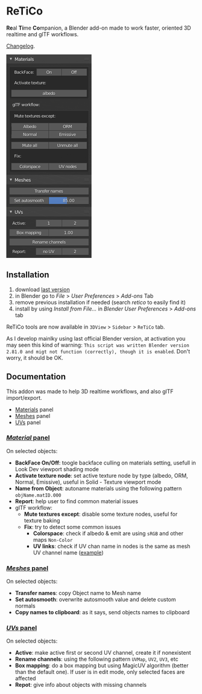 # ReTiCo

**Re**al **Ti**me **Co**mpanion, a Blender add-on made to work faster, oriented 3D realtime and glTF workflows.

[Changelog](https://github.com/Vinc3r/ReTiCo/blob/master/changelog.md).

![blender2.8-ui](_readmeAssets_/blender2.8-ui.png)

## Installation

1. download [last version](https://github.com/Vinc3r/BlenderScripts/releases/latest)
2. in Blender go to *File* > *User Preferences* > *Add-ons* Tab
3. remove previous installation if needed (search *retico* to easily find it)
4. install by using *Install from File...* in *Blender User Preferences* > *Add-ons* tab

ReTiCo tools are now available in `3DView` > `Sidebar` > `ReTiCo` tab.

As I develop mainlky using last official Blender version, at activation you may seen this kind of warning: `This script was written Blender version 2.81.0 and migt not function (correctly), though it is enabled`. Don't worry, it should be OK.

## Documentation

This addon was made to help 3D realtime workflows, and also glTF import/export.

- <a href="#materials">Materials</a> panel
- <a href="#meshes">Meshes</a> panel
- <a href="#uvs">UVs</a> panel

### [*Material* panel](#materials)

On selected objects:

  - **BackFace On/Off**: toogle backface culling on materials setting, usefull in Look Dev viewport shading mode
  - **Activate texture node**:  set active texture node by type (albedo, ORM, Normal, Emissive), useful in Solid - Texture viewport mode
  - **Name from Object**: autoname materials using the following pattern `objName.matID.000`
  - **Report**: help user to find common material issues
  - glTF workflow:
    - **Mute textures except**: disable some texture nodes, useful for texture baking
    - **Fix**: try to detect some common issues
        - **Colorspace**: check if albedo & emit are using `sRGB` and other maps `Non-Color`
        - **UV links**: check if UV chan name in nodes is the same as mesh UV channel name ([example](_readmeAssets_/doc-wrong-uv-name.png))

### [*Meshes* panel](#meshes)

On selected objects:

  - **Transfer names**: copy Object name to Mesh name
  - **Set autosmooth**: overwrite autosmooth value and delete custom normals
  - **Copy names to clipboard**: as it says, send objects names to clipboard

### [*UVs* panel](#uvs)

On selected objects:

  - **Active**: make active first or second UV channel, create it if nonexistent
  - **Rename channels**: using the following pattern `UVMap`, `UV2`, `UV3`, etc
  - **Box mapping**: do a box mapping but using MagicUV algorithm (better than the default one). If user is in edit mode, only selected faces are affected
  - **Repot**: give info about objects with missing channels
